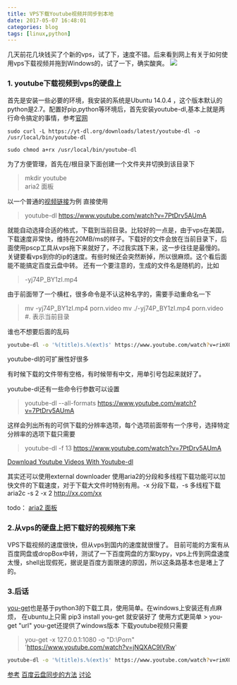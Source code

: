 ```yaml
---
title: VPS下载Youtube视频并同步到本地
date: 2017-05-07 16:48:01
categories: blog
tags: [linux,python]
---
```


几天前花几块钱买了个新的vps，试了下，速度不错。后来看到网上有关于如何使用vps下载视频并拖到Windows的，试了一下，确实酸爽。
![](https://api1.foster57.tk/static/imgs/4667305cbdace582c667f218e38fe70a.jpg)

<!--more-->

### 1. youtube下载视频到vps的硬盘上
首先是安装一些必要的环境，我安装的系统是Ubuntu 14.0.4 ，这个版本默认的python是2.7。配置好pip,python等环境后，首先安装youtube-dl,基本上就是两行命令搞定的事情，参考[官网](http://rg3.github.io/youtube-dl/download.html)
```
sudo curl -L https://yt-dl.org/downloads/latest/youtube-dl -o /usr/local/bin/youtube-dl

sudo chmod a+rx /usr/local/bin/youtube-dl
```

为了方便管理，首先在/根目录下面创建一个文件夹并切换到该目录下
> mkdir youtube   
aria2 面板

以一个普通的[视频链接](https://www.youtube.com/watch?v=7PtDrv5AUmA)为例
直接使用
> youtube-dl https://www.youtube.com/watch?v=7PtDrv5AUmA


就能自动选择合适的格式，下载到当前目录。比较好的一点是，由于vps在美国，下载速度非常快，维持在20MB/ms的样子。下载好的文件会放在当前目录下，后面使用pscp工具从vps拖下来就好了，不过我实践下来，这一步往往是最慢的。关键要看vps到你的ip的速度。有些时候还会突然断掉，所以很麻烦。这个看后面能不能搞定百度云盘中转。
还有一个要注意的，生成的文件名是随机的，比如
> -yj74P_BY1zI.mp4

由于前面带了一个横杠，很多命令是不认这种名字的，需要手动重命名一下
> mv -yj74P_BY1zI.mp4 porn.video
> mv ./-yj74P_BY1zI.mp4 porn.video #. 表示当前目录

谁也不想要后面的乱码
```bash
youtube-dl -o '%(title)s.%(ext)s' https://www.youtube.com/watch?v=rimXGaUdaLg ##其实就是一个模板了，分别是title和文件的extension
```
youtube-dl的可扩展性好很多


有时候下载的文件带有空格，有时候带有中文，用单引号包起来就好了。

youtube-dl还有一些命令行参数可以设置
> youtube-dl --all-formats https://www.youtube.com/watch?v=7PtDrv5AUmA


这样会列出所有的可供下载的分辨率选项，每个选项前面带有一个序号，选择特定分辨率的选项下载只需要
> youtube-dl -f 13 https://www.youtube.com/watch?v=7PtDrv5AUmA

[Download Youtube Videos With Youtube-dl](https://blog.programster.org/download-youtube-videos-with-youtube-dl)

其实还可以使用external downloader
使用aria2的分段和多线程下载功能可以加快文件的下载速度，对于下载大文件时特别有用。-x 分段下载，-s 多线程下载
aria2c -s 2 -x 2 http://xx.com/xx

todo： [aria2 面板](https://github.com/ziahamza/webui-aria2)

### 2.从vps的硬盘上把下载好的视频拖下来
VPS下载视频的速度很快，但从vps到国内的速度就很慢了。
目前可能的方案有从百度网盘或dropBox中转，测试了一下百度网盘的方案bypy，vps上传到网盘速度太慢，shell出现假死，据说是百度方面限速的原因，所以这条路基本也是堵上了的。


### 3.后话
[you-get](https://github.com/soimort/you-get)也是基于python3的下载工具，使用简单。在windows上安装还有点麻烦，
在ubuntu上只需 pip3 install you-get 就安装好了
使用方式更简单 > you-get "url"
you-get还提供了windows版本 下载youtube视频只需要
> you-get -x 127.0.0.1:1080 -o "D:\Porn" 'https://www.youtube.com/watch?v=jNQXAC9IVRw'



```bash
youtube-dl -o '%(title)s.%(ext)s' https://www.youtube.com/watch?v=rimXGaUdaLg
```


[参考](https://doub.io/dbrj-1/)
[百度云盘同步的方法](http://www.typemylife.com/use-vps-download-videos-from-youtube-upload-to-baidu-cloud/)
[讨论](https://www.v2ex.com/t/189034)
